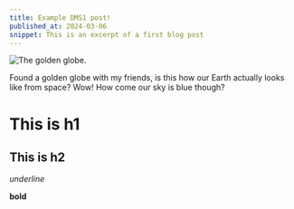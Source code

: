 ```yaml
---
title: Example DMS1 post!
published_at: 2024-03-06
snippet: This is an excerpt of a first blog post
---
```


![The golden globe.](/w01s1/IMG_0100.jpg)

Found a golden globe with my friends, is this how our Earth actually looks like from space? Wow! How come our sky is blue though?

# This is h1

## This is h2

_underline_

**bold**
